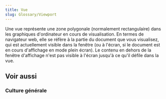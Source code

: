 ```yaml
---
title: Vue
slug: Glossary/Viewport
---
```


Une vue représente une zone polygonale (normalement rectangulaire) dans les graphiques d'ordinateur en cours de visualisation. En termes de navigateur web, elle se réfère à la partie du document que vous visualisez, qui est actuellement visible dans la fenêtre (ou à l'écran, si le document est en cours d'affichage en mode plein écran). Le contenu en dehors de la fenêtre d'affichage n'est pas visible à l'écran jusqu'à ce qu'il défile dans la vue.

## Voir aussi

### Culture générale
